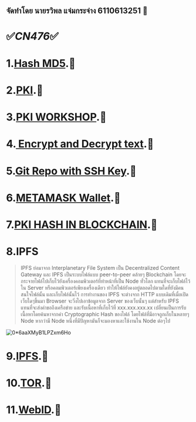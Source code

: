 ## จัดทำโดย นายรวิพล แจ่มกระจ่าง 6110613251 🚀
# ✅<em>CN476</em>✅
# 1.[Hash MD5](https://www.youtube.com/watch?v=24pjvWMTY7o).🚀
# 2.[PKI](https://www.youtube.com/watch?v=MeNS_tBO2L4).🚀
# 3.[PKI WORKSHOP](https://www.youtube.com/watch?v=XH7iObAYaVw).🚀
# 4.[ Encrypt and Decrypt text](https://www.youtube.com/watch?v=-f0vMjPR_2o).🚀
# 5.[Git Repo with SSH Key](https://www.youtube.com/watch?v=XiaBlyWNvFo).🚀
# 6.[METAMASK Wallet](https://www.youtube.com/watch?v=ETD1sM2vYo8).🚀
# 7.[PKI HASH IN BLOCKCHAIN](https://www.youtube.com/watch?v=FmGnFdGU0XU).🚀

# 8.IPFS

> IPFS ย่อมาจาก Interplanetary File System เป็น Decentralized Content Gateway และ IPFS เป็นระบบไฟล์แบบ peer-to-peer คล้ายๆ Blockchain โดยจะกระจายไฟล์ไปเก็บไว้ยังเครื่องคอมพิวเตอร์ที่ทําหน้าที่เป็น Node ทั่วโลก แทนที่จะเก็บไฟล์ไว้ใน Server หรือคอมพิวเตอร์เพียงเครื่องเดียว ทําให้ไฟล์ยังคงอยู่ตลอดไปตามใดที่ยังมีคนสนใจไฟล์นั้น และเก็บไฟล์นั้นไว้ การทํางานของ IPFS จะต่างจาก HTTP แบบเดิมที่เมื่อเปิดเว็บใดๆขึ้นมา Browser จะวิ่งไปเอาข้อมูลจาก Server ของเว็บนั้นๆ แต่สําหรับ IPFS แทนที่จะส่งคำขอถึงเครือข่าย และรับเนื้อหาที่เก็บไว้ที่ xxx.xxx.xxx.xx เปลี่ยนเป็นการรับเนื้อหาโดยค้นหาจากค่า Cryptographic Hash ของไฟล์ โดยไฟล์ที่มีอาจถูกเก็บในหลายๆ Node หากว่ามี Node หนึ่งที่มีปัญหามันก็จะมองหาและใช้งานใน Node ต่อๆไป


![0*6aaXMyB1LPZxm6Ho](https://user-images.githubusercontent.com/60430844/138027999-ea16b2e3-dc83-4b78-9f10-823955426ab7.png)
# 9.[IPFS](https://www.youtube.com/watch?v=y2QMT-9ot5A).🚀
# 10.[TOR](https://www.youtube.com/watch?v=wmsht433sVM).🚀
# 11.[WebID](https://www.youtube.com/watch?v=rI38XZMUbzg).🚀
